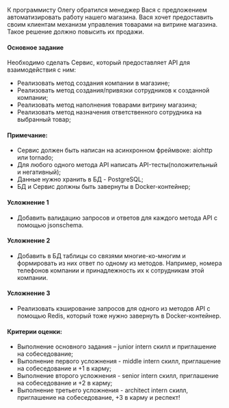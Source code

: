 К программисту Олегу обратился менеджер Вася с предложением автоматизировать работу нашего магазина.
Вася хочет предоставить своим клиентам механизм управления товарами на витрине магазина. 
Такое решение должно повысить их продажи.

#### Основное задание

Необходимо сделать Сервис, который предоставляет API для взаимодействия с ним:
- Реализовать метод создания компании в магазине;
- Реализовать метод создания/привязки сотрудников к созданной компании;
- Реализовать метод наполнения товарами витрину магазина;
- Реализовать метод назначения ответственного сотрудника на выбранный товар;

#### Примечание:
- Сервис должен быть написан на асинхронном фреймвоке: aiohttp или tornado;
- Для любого одного метода API написать API-тесты(положительный и негативный);
- Данные нужно хранить в БД - PostgreSQL;
- БД и Сервис должны быть завернуты в Docker-контейнер;

#### Усложнение 1

- Добавить валидацию запросов и ответов для каждого метода API с помощью jsonschema.

#### Усложнение 2

- Добавить в БД таблицы со связями многие-ко-многим и формировать из них ответ по одному из методов.
Например, номера телефонов компании и принадлежность их к сотрудникам этой компании.

#### Усложнение 3

- Реализовать кэширование запросов для одного из методов API с помощью Redis, который тоже нужно 
завернуть в Docker-контейнер.

#### Критерии оценки:

- Выполнение основного задания – junior intern скилл и приглашение на собеседование;
- Выполнение первого усложнения - middle intern скилл, приглашение на собеседование и +1 в карму;
- Выполнение второго усложнения - senior intern скилл, приглашение на собеседование и +2 в карму;
- Выполнение третьего усложнения - architect intern скилл, приглашение на собеседование, +3 в карму и респект!
